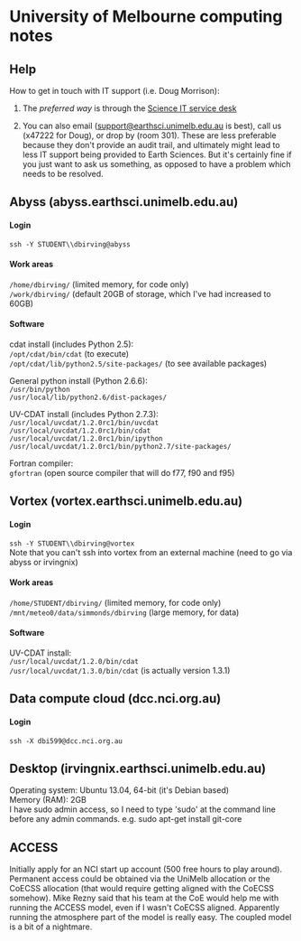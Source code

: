 # University of Melbourne computing notes

## Help

How to get in touch with IT support (i.e. Doug Morrison):

1. The *preferred way* is through the [Science IT service desk](http://ithelp.science.unimelb.edu.au/servicedesk/)

2. You can also email (support@earthsci.unimelb.edu.au is best), call us (x47222 for Doug), or drop by (room 301). These are less preferable because they don't provide an audit trail, and ultimately might lead to less IT support being provided to Earth Sciences. But it's certainly fine if you just want to ask us something, as opposed to have a problem which needs to be resolved.


## Abyss (abyss.earthsci.unimelb.edu.au)

#### Login  
`ssh -Y STUDENT\\dbirving@abyss`
  
#### Work areas	 
`/home/dbirving/` (limited memory, for code only)  
`/work/dbirving/` (default 20GB of storage, which I've had increased to 60GB)
	
#### Software
cdat install (includes Python 2.5):  
`/opt/cdat/bin/cdat` (to execute)  
`/opt/cdat/lib/python2.5/site-packages/`  (to see available packages)  

General python install (Python 2.6.6):  
`/usr/bin/python`  
`/usr/local/lib/python2.6/dist-packages/`

UV-CDAT install (includes Python 2.7.3):  
`/usr/local/uvcdat/1.2.0rc1/bin/uvcdat`  
`/usr/local/uvcdat/1.2.0rc1/bin/cdat`  
`/usr/local/uvcdat/1.2.0rc1/bin/ipython`  
`/usr/local/uvcdat/1.2.0rc1/bin/python2.7/site-packages/`   

Fortran compiler:   
`gfortran` (open source compiler that will do f77, f90 and f95)
	

## Vortex (vortex.earthsci.unimelb.edu.au)

#### Login
`ssh -Y STUDENT\\dbirving@vortex`  
Note that you can't ssh into vortex from an external machine (need to go via abyss or irvingnix)

#### Work areas  
`/home/STUDENT/dbirving/` (limited memory, for code only)  
`/mnt/meteo0/data/simmonds/dbirving` (large memory, for data)  

#### Software

UV-CDAT install:  
`/usr/local/uvcdat/1.2.0/bin/cdat`  
`/usr/local/uvcdat/1.3.0/bin/cdat` (is actually version 1.3.1)

			
## Data compute cloud (dcc.nci.org.au)
 
#### Login
`ssh -X dbi599@dcc.nci.org.au`


## Desktop (irvingnix.earthsci.unimelb.edu.au)

Operating system: Ubuntu 13.04, 64-bit (it's Debian based)  
Memory (RAM): 2GB  
I have sudo admin access, so I need to type 'sudo' at the command line before any admin commands. e.g. sudo apt-get install git-core


## ACCESS

Initially apply for an NCI start up account (500 free hours to play around). Permanent access could be obtained via the UniMelb allocation or the CoECSS allocation (that would require getting aligned with the CoECSS somehow). Mike Rezny said that his team at the CoE would help me with running the ACCESS model, even if I wasn't CoECSS aligned. Apparently running the atmosphere part of the model is really easy. The coupled model is a bit of a nightmare.
